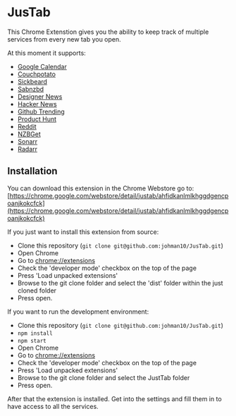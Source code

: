 # JusTab
This Chrome Extenstion gives you the ability to keep track of multiple services from every new tab you open.

At this moment it supports:
- [Google Calendar](http://calendar.google.com)
- [Couchpotato](https://github.com/RuudBurger/CouchPotatoServer)
- [Sickbeard](https://github.com/midgetspy/Sick-Beard)
- [Sabnzbd](https://github.com/sabnzbd/sabnzbd)
- [Designer News](news.layervault.com)
- [Hacker News](https://news.ycombinator.com/)
- [Github Trending](https://github.com/trending)
- [Product Hunt](https://www.producthunt.com)
- [Reddit](https://www.reddit.com)
- [NZBGet](http://nzbget.net)
- [Sonarr](https://www.sonarr.tv)
- [Radarr](https://www.radarr.video)

## Installation
You can download this extension in the Chrome Webstore go to:
[https://chrome.google.com/webstore/detail/justab/ahfidkanlmlkhggdgencpoanjkokcfck](https://chrome.google.com/webstore/detail/justab/ahfidkanlmlkhggdgencpoanjkokcfck)

If you just want to install this extension from source:

- Clone this repository (`git clone git@github.com:johman10/JusTab.git`)
- Open Chrome
- Go to [chrome://extensions](chrome://extensions/)
- Check the 'developer mode' checkbox on the top of the page
- Press 'Load unpacked extensions'
- Browse to the git clone folder and select the 'dist' folder within the just cloned folder
- Press open.

If you want to run the development environment:

- Clone this repository (`git clone git@github.com:johman10/JusTab.git`)
- `npm install`
- `npm start`
- Open Chrome
- Go to [chrome://extensions](chrome://extensions/)
- Check the 'developer mode' checkbox on the top of the page
- Press 'Load unpacked extensions'
- Browse to the git clone folder and select the JustTab folder
- Press open.

After that the extension is installed. Get into the settings and fill them in to have access to all the services.
